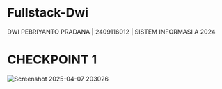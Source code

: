 # Fullstack-Dwi
DWI PEBRIYANTO PRADANA | 2409116012 | SISTEM INFORMASI A 2024

# CHECKPOINT 1
![Screenshot 2025-04-07 203026](https://github.com/user-attachments/assets/a923a01e-3899-4fd1-b51f-8cbca4e16aa9)
